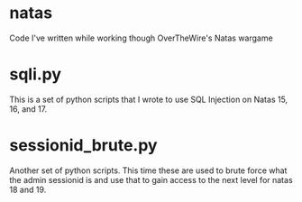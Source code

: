 # natas
Code I've written while working though OverTheWire's Natas wargame

sqli.py
==================

This is a set of python scripts that I wrote to use SQL Injection on Natas 15, 16, and 17.


sessionid_brute.py
=========================

Another set of python scripts. This time these are used to brute force what the admin sessionid is and use that to gain access to the next level for natas 18 and 19.
